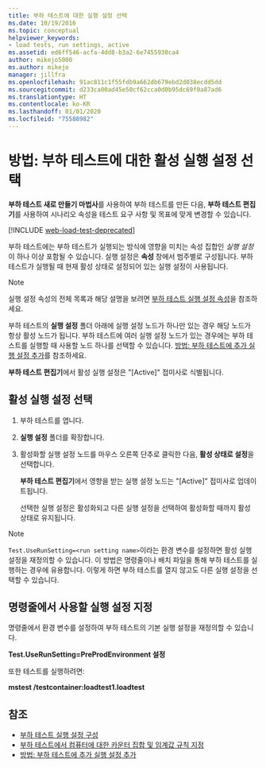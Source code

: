 ```yaml
---
title: 부하 테스트에 대한 실행 설정 선택
ms.date: 10/19/2016
ms.topic: conceptual
helpviewer_keywords:
- load tests, run settings, active
ms.assetid: ed6ff546-acfa-4dd8-b3a2-6e7455930ca4
author: mikejo5000
ms.author: mikejo
manager: jillfra
ms.openlocfilehash: 91ac811c1f55fdb9a662db679ebd2d038ecdd5dd
ms.sourcegitcommit: d233ca00ad45e50cf62cca0d0b95dc69f0a87ad6
ms.translationtype: HT
ms.contentlocale: ko-KR
ms.lasthandoff: 01/01/2020
ms.locfileid: "75588982"
---
```

# <a name="how-to-select-the-active-run-setting-for-a-load-test"></a>방법: 부하 테스트에 대한 활성 실행 설정 선택

**부하 테스트 새로 만들기 마법사**를 사용하여 부하 테스트를 만든 다음, **부하 테스트 편집기**를 사용하여 시나리오 속성을 테스트 요구 사항 및 목표에 맞게 변경할 수 있습니다.

[!INCLUDE [web-load-test-deprecated](includes/web-load-test-deprecated.md)]

부하 테스트에는 부하 테스트가 실행되는 방식에 영향을 미치는 속성 집합인 *실행 설정*이 하나 이상 포함될 수 있습니다. 실행 설정은 **속성** 창에서 범주별로 구성됩니다. 부하 테스트가 실행될 때 현재 활성 상태로 설정되어 있는 실행 설정이 사용됩니다.

> [!NOTE]
> 실행 설정 속성의 전체 목록과 해당 설명을 보려면 [부하 테스트 실행 설정 속성](../test/load-test-run-settings-properties.md)을 참조하세요.

부하 테스트의 **실행 설정** 폴더 아래에 실행 설정 노드가 하나만 있는 경우 해당 노드가 항상 활성 노드가 됩니다. 부하 테스트에 여러 실행 설정 노드가 있는 경우에는 부하 테스트를 실행할 때 사용할 노드 하나를 선택할 수 있습니다. [방법: 부하 테스트에 추가 실행 설정 추가](../test/how-to-add-additional-run-settings-to-a-load-test.md)를 참조하세요.

**부하 테스트 편집기**에서 활성 실행 설정은 "[Active]" 접미사로 식별됩니다.

## <a name="select-the-active-run-setting"></a>활성 실행 설정 선택

1. 부하 테스트를 엽니다.

2. **실행 설정** 폴더를 확장합니다.

3. 활성화할 실행 설정 노드를 마우스 오른쪽 단추로 클릭한 다음, **활성 상태로 설정**을 선택합니다.

     **부하 테스트 편집기**에서 영향을 받는 실행 설정 노드는 "[Active]" 접미사로 업데이트됩니다.

     선택한 실행 설정은 활성화되고 다른 실행 설정을 선택하여 활성화할 때까지 활성 상태로 유지됩니다.

> [!NOTE]
> `Test.UseRunSetting=<run setting name>`이라는 환경 변수를 설정하면 활성 실행 설정을 재정의할 수 있습니다. 이 방법은 명령줄이나 배치 파일을 통해 부하 테스트를 실행하는 경우에 유용합니다. 이렇게 하면 부하 테스트를 열지 않고도 다른 실행 설정을 선택할 수 있습니다.

## <a name="specify-the-run-setting-to-use-from-the-command-line"></a>명령줄에서 사용할 실행 설정 지정

명령줄에서 환경 변수를 설정하여 부하 테스트의 기본 실행 설정을 재정의할 수 있습니다.

**Test.UseRunSetting=PreProdEnvironment 설정**

또한 테스트를 실행하려면:

**mstest /testcontainer:loadtest1.loadtest**

## <a name="see-also"></a>참조

- [부하 테스트 실행 설정 구성](../test/configure-load-test-run-settings.md)
- [부하 테스트에서 컴퓨터에 대한 카운터 집합 및 임계값 규칙 지정](../test/specify-counter-sets-and-threshold-rules-for-load-testing.md)
- [방법: 부하 테스트에 추가 실행 설정 추가](../test/how-to-add-additional-run-settings-to-a-load-test.md)
